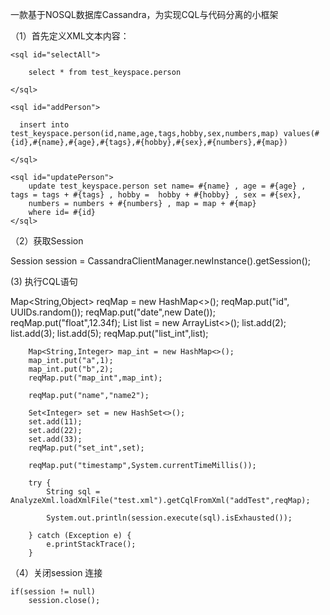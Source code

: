 一款基于NOSQL数据库Cassandra，为实现CQL与代码分离的小框架

（1）首先定义XML文本内容：

<?xml version="1.0" encoding="gbk"?>

<sqls>

    <sql id="selectAll">

        select * from test_keyspace.person

    </sql>

    <sql id="addPerson">

      insert into test_keyspace.person(id,name,age,tags,hobby,sex,numbers,map) values(#{id},#{name},#{age},#{tags},#{hobby},#{sex},#{numbers},#{map})

    </sql>

    <sql id="updatePerson">
        update test_keyspace.person set name= #{name} , age = #{age} , tags = tags + #{tags} , hobby =  hobby + #{hobby} , sex = #{sex},
        numbers = numbers + #{numbers} , map = map + #{map}
        where id= #{id}
    </sql>


</sqls>

（2）获取Session

 Session session = CassandraClientManager.newInstance().getSession();
 
 (3) 执行CQL语句
 
 Map<String,Object> reqMap = new HashMap<>();
        reqMap.put("id", UUIDs.random());
        reqMap.put("date",new Date());
        reqMap.put("float",12.34f);
        List<Integer> list = new ArrayList<>();
        list.add(2);
        list.add(3);
        list.add(5);
        reqMap.put("list_int",list);

        Map<String,Integer> map_int = new HashMap<>();
        map_int.put("a",1);
        map_int.put("b",2);
        reqMap.put("map_int",map_int);

        reqMap.put("name","name2");

        Set<Integer> set = new HashSet<>();
        set.add(11);
        set.add(22);
        set.add(33);
        reqMap.put("set_int",set);

        reqMap.put("timestamp",System.currentTimeMillis());

        try {
            String sql = AnalyzeXml.loadXmlFile("test.xml").getCqlFromXml("addTest",reqMap);

            System.out.println(session.execute(sql).isExhausted());

        } catch (Exception e) {
            e.printStackTrace();
        }
        
   （4）关闭session 连接
   
    if(session != null)
        session.close();
    
